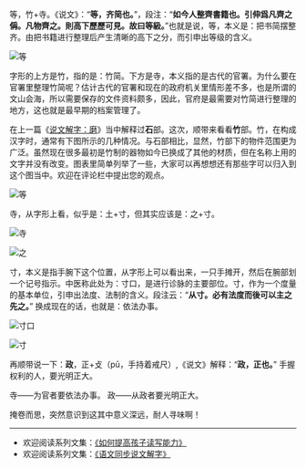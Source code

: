 等，竹+寺。《说文》：“**等，齐简也。**”，段注：“**如今人整齊書籍也。引伸爲凡齊之偁。凡物齊之。則高下歷歷可見。故曰等級。**”也就是说，等，本义是：把书简摆整齐。由把书籍进行整理后产生清晰的高下之分，而引申出等级的含义。

![等](http://upload-images.jianshu.io/upload_images/275449-6bca3884d24fee9d.png?imageMogr2/auto-orient/strip%7CimageView2/2/w/1240)

字形的上方是竹，指的是：竹简。下方是寺，本义指的是古代的官署。为什么要在官署里整理竹简呢？估计古代的官署和现在的政府机关里情形差不多，也是所谓的文山会海，所以需要保存的文件资料颇多，因此，官府是最需要对竹简进行整理的地方，这也就是最早期的档案管理了。

在上一篇《[说文解字：磨](http://www.jianshu.com/p/0b362ae57278)》当中解释过**石**部。这次，顺带来看看**竹**部。竹，在构成汉字时，通常有下图所示的几种情况。与石部相比，显然，竹部下的物件范围更为广泛。虽然现在很多最初是竹制的器物如今已换成了其他的材质，但在名称上用的文字并没有改变。图表里简单列举了一些，大家可以再想想还有那些字可以归入到这个图当中。欢迎在评论栏中提出您的观点。

![等](http://upload-images.jianshu.io/upload_images/275449-6104a0bf7fde2bdc.png?imageMogr2/auto-orient/strip%7CimageView2/2/w/1240)


寺，从字形上看，似乎是：土+寸，但其实应该是：之+寸。

![寺](http://upload-images.jianshu.io/upload_images/275449-adba0efeb67d1dd9.png?imageMogr2/auto-orient/strip%7CimageView2/2/w/1240)

![之](http://upload-images.jianshu.io/upload_images/275449-10467bc2eba3d366.png?imageMogr2/auto-orient/strip%7CimageView2/2/w/1240)

寸，本义是指手腕下这个位置，从字形上可以看出来，一只手摊开，然后在腕部划一个记号指示。中医称此处为：寸口，是进行诊脉的主要部位。寸，作为一个度量的基本单位，引申出法度、法制的含义。段注云：“**从寸。必有法度而後可以主之先之。**” 换成现在的话，也就是：依法办事。

![寸口](http://upload-images.jianshu.io/upload_images/275449-931b4442900c8383.jpg?imageMogr2/auto-orient/strip%7CimageView2/2/w/1240)

![寸](http://upload-images.jianshu.io/upload_images/275449-22a87a486e01225a.png?imageMogr2/auto-orient/strip%7CimageView2/2/w/1240)

再顺带说一下：**政**，正+攴（pū，手持着戒尺）,《说文》解释：“**政，正也。**” 手握权利的人，要光明正大。

寺——为官者要依法办事。
政——从政者要光明正大。

掩卷而思，突然意识到这其中意义深远，耐人寻味啊！

----
* 欢迎阅读系列文集：[《如何提高孩子读写能力》](http://www.jianshu.com/nb/8869173)
* 欢迎阅读系列文集：[《语文同步说文解字》](http://www.jianshu.com/notebooks/6718880/latest)
